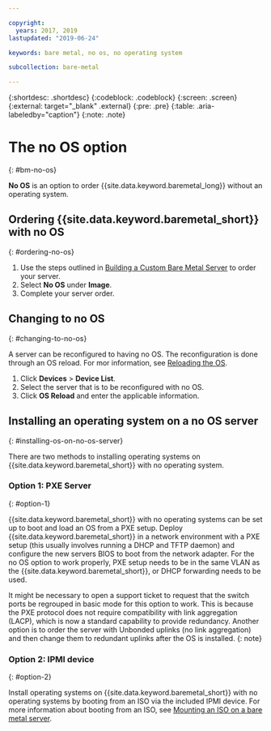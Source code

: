 ```yaml
---

copyright:
  years: 2017, 2019
lastupdated: "2019-06-24"

keywords: bare metal, no os, no operating system

subcollection: bare-metal

---
```


{:shortdesc: .shortdesc}
{:codeblock: .codeblock}
{:screen: .screen}
{:external: target="_blank" .external}
{:pre: .pre}
{:table: .aria-labeledby="caption"}
{:note: .note}

# The no OS option
{: #bm-no-os}

**No OS** is an option to order {{site.data.keyword.baremetal_long}} without an operating system.

## Ordering {{site.data.keyword.baremetal_short}} with no OS
{: #ordering-no-os}

1. Use the steps outlined in [Building a Custom Bare Metal Server](/docs/bare-metal?topic=bare-metal-ordering-baremetal-server) to order your server.
2. Select **No OS** under **Image**.
3. Complete your server order. 

## Changing to no OS
{: #changing-to-no-os}

A server can be reconfigured to having no OS. The reconfiguration is done through an OS reload. For mor information, see [Reloading the OS](/docs/bare-metal?topic=bare-metal-reloading-the-os).

1. Click **Devices** > **Device List**.
2. Select the server that is to be reconfigured with no OS.
3. Click **OS Reload** and enter the applicable information.

## Installing an operating system on a no OS server
{: #installing-os-on-no-os-server}

There are two methods to installing operating systems on {{site.data.keyword.baremetal_short}} with no operating system.

### Option 1: PXE Server
{: #option-1}

{{site.data.keyword.baremetal_short}} with no operating systems can be set up to boot and load an OS from a PXE setup.<!--(see [Preboot_Execution_Environment](http://en.wikipedia.org/wiki/Preboot_Execution_Environment) for more information)--> Deploy {{site.data.keyword.baremetal_short}} in a network environment with a PXE setup (this usually involves running a DHCP and TFTP daemon) and configure the new servers BIOS to boot from the network adapter. For the no OS option to work properly, PXE setup needs to be in the same VLAN as the {{site.data.keyword.baremetal_short}}, or DHCP forwarding needs to be used.

It might be necessary to open a support ticket to request that the switch ports be regrouped in basic mode for this option to work. This is because the PXE protocol does not require compatibility with link aggregation (LACP), <!--see [Link Aggregation](http://en.wikipedia.org/wiki/Link_aggregation))--> which is now a standard capability to provide redundancy. Another option is to order the server with Unbonded uplinks (no link aggregation) and then change them to redundant uplinks after the OS is installed.
{: note}

### Option 2: IPMI device
{: #option-2}

Install operating systems on {{site.data.keyword.baremetal_short}} with no operating systems by booting from an ISO via the included IPMI device. For more information about booting from an ISO, see [Mounting an ISO on a bare metal server](/docs/bare-metal?topic=bare-metal-bm-mount-iso).
